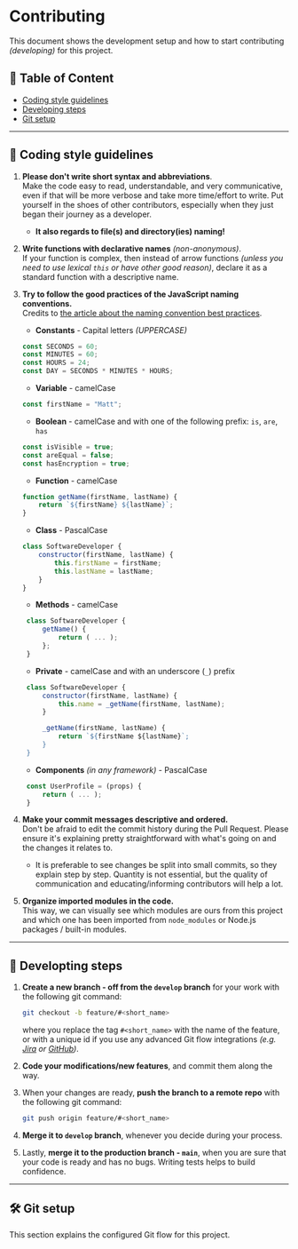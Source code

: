 # Contributing

This document shows the development setup and how to start contributing
_(developing)_ for this project.

## 🔗 Table of Content

- [Coding style guidelines](#coding-style-guidelines)
- [Developing steps](#developing-steps)
- [Git setup](#git-setup)

---

## 📔 Coding style guidelines

1. **Please don't write short syntax and abbreviations**.\
   Make the code easy to read, understandable, and very communicative, even if
   that will be more verbose and take more time/effort to write. Put yourself
   in the shoes of other contributors, especially when they just began their
   journey as a developer.

    - **It also regards to file(s) and directory(ies) naming!**

1. **Write functions with declarative names** _(non-anonymous)_.\
   If your function is complex, then instead of arrow functions _(unless you
   need to use lexical `this` or have other good reason)_, declare it as
   a standard function with a descriptive name.

1. **Try to follow the good practices of the JavaScript naming conventions.**\
   Credits to [the article about the naming convention best practices].

    - **Constants** - Capital letters _(UPPERCASE)_

    ```js
    const SECONDS = 60;
    const MINUTES = 60;
    const HOURS = 24;
    const DAY = SECONDS * MINUTES * HOURS;
    ```

    - **Variable** - camelCase

    ```js
    const firstName = "Matt";
    ```

    - **Boolean** - camelCase and with one of the following prefix: `is`,
      `are`, `has`

    ```js
    const isVisible = true;
    const areEqual = false;
    const hasEncryption = true;
    ```

    - **Function** - camelCase

    ```js
    function getName(firstName, lastName) {
        return `${firstName} ${lastName}`;
    }
    ```

    - **Class** - PascalCase

    ```js
    class SoftwareDeveloper {
        constructor(firstName, lastName) {
            this.firstName = firstName;
            this.lastName = lastName;
        }
    }
    ```

    - **Methods** - camelCase

    ```js
     class SoftwareDeveloper {
         getName() {
             return ( ... );
         };
     }
    ```

    - **Private** - camelCase and with an underscore (`_`) prefix

    ```js
     class SoftwareDeveloper {
         constructor(firstName, lastName) {
             this.name = _getName(firstName, lastName);
         }

         _getName(firstName, lastName) {
             return `${firstName ${lastName}`;
         }
     }
    ```

    - **Components** _(in any framework)_ - PascalCase

    ```js
     const UserProfile = (props) {
         return ( ... );
     }
    ```

1. **Make your commit messages descriptive and ordered.**\
   Don't be afraid to edit the commit history during the Pull Request.
   Please ensure it's explaining pretty straightforward with what's going on
   and the changes it relates to.

    - It is preferable to see changes be split into small commits, so they
      explain step by step. Quantity is not essential, but the quality of
      communication and educating/informing contributors will help a lot.

1. **Organize imported modules in the code.**\
   This way, we can visually see which modules are ours from this project and
   which one has been imported from `node_modules` or Node.js packages /
   built-in modules.

[the article about the naming convention best practices]: https://javascript.plainenglish.io/javascript-naming-convention-best-practices-b2065694b7d

---

## 👣 Developting steps

1. **Create a new branch - off from the `develop` branch** for your work with
   the following git command:

    ```sh
    git checkout -b feature/#<short_name>
    ```

    where you replace the tag `#<short_name>` with the name of the feature, or
    with a unique id if you use any advanced Git flow integrations _(e.g.
    [Jira] or [GitHub])_.

1. **Code your modifications/new features**, and commit them along the way.

1. When your changes are ready, **push the branch to a remote repo** with the
   following git command:

    ```sh
    git push origin feature/#<short_name>
    ```

1. **Merge it to `develop` branch**, whenever you decide during your process.

1. Lastly, **merge it to the production branch - `main`**, when you are sure that
   your code is ready and has no bugs. Writing tests helps to build confidence.

[Jira]: https://www.atlassian.com/software/jira
[GitHub]: https://github.com/

---

## 🛠️ Git setup

This section explains the configured Git flow for this project.
